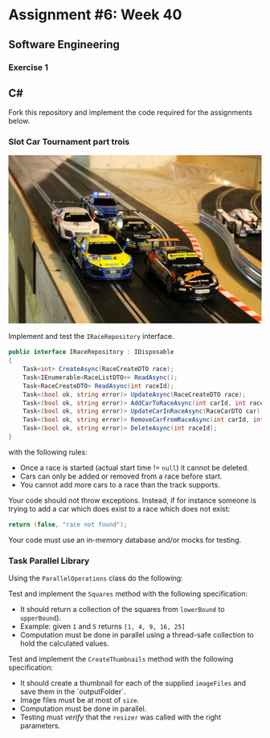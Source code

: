 # Assignment #6: Week 40

## Software Engineering

### Exercise 1

## C&#35;

Fork this repository and implement the code required for the assignments below.

### Slot Car Tournament part trois

![](images/slotcars.jpg "Slot Cars")

Implement and test the `IRaceRepository` interface.

```csharp
public interface IRaceRepository : IDisposable
{
    Task<int> CreateAsync(RaceCreateDTO race);
    Task<IEnumerable<RaceListDTO>> ReadAsync();
    Task<RaceCreateDTO> ReadAsync(int raceId);
    Task<(bool ok, string error)> UpdateAsync(RaceCreateDTO race);
    Task<(bool ok, string error)> AddCarToRaceAsync(int carId, int raceId, int? startPosition = null);
    Task<(bool ok, string error)> UpdateCarInRaceAsync(RaceCarDTO car);
    Task<(bool ok, string error)> RemoveCarFromRaceAsync(int carId, int raceId);
    Task<(bool ok, string error)> DeleteAsync(int raceId);
}
```

with the following rules:

- Once a race is started (actual start time != `null`) it cannot be deleted.
- Cars can only be added or removed from a race before start.
- You cannot add more cars to a race than the track supports.

Your code should not throw exceptions. Instead, if for instance someone is trying to add a car which does exist to a race which does not exist:

```csharp
return (false, "race not found");
```

Your code must use an in-memory database and/or mocks for testing.

### Task Parallel Library

Using the `ParallelOperations` class do the following:

Test and implement the `Squares` method with the following specification:
- It should return a collection of the squares from `lowerBound` to `upperBound`).
- Example: given `1` and `5` returns `[1, 4, 9, 16, 25]`
- Computation must be done in parallel using a thread-safe collection to hold the calculated values.

Test and implement the `CreateThumbnails` method with the following specification:

- It should create a thumbnail for each of the supplied `imageFiles` and save them in the ´outputFolder`.
- Image files must be at most of `size`.
- Computation must be done in parallel.
- Testing must *verify* that the `resizer` was called with the right parameters.

